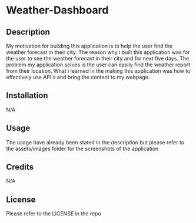 # Weather-Dashboard

## Description

My motivation for building this application is to help the user find the weather forecast in their city. The reason why i built this application was for the user to see the weather forecast in their  city and for next five days. The problem my application solves is the user can easily find the weather report from their location. What i learned in the making this application was how to effectively use API's and bring the content to my webpage.

## Installation

N/A

## Usage

The usage have already been stated in the description but please refer to the assets/images folder for the screenshots of the application

## Credits

N/A

## License

Please refer to the LICENSE in the repo

